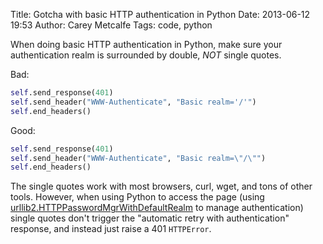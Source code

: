 Title: Gotcha with basic HTTP authentication in Python
Date: 2013-06-12 19:53
Author: Carey Metcalfe
Tags: code, python

When doing basic HTTP authentication in Python, make sure your
authentication realm is surrounded by double, _NOT_ single quotes.

Bad:
```python
self.send_response(401)
self.send_header("WWW-Authenticate", "Basic realm='/'")
self.end_headers()
```

Good:
```python
self.send_response(401)
self.send_header("WWW-Authenticate", "Basic realm=\"/\"")
self.end_headers()
```

The single quotes work with most browsers, curl, wget, and tons of other
tools. However, when using Python to access the page (using
[urllib2.HTTPPasswordMgrWithDefaultRealm][] to manage authentication)
single quotes don't trigger the "automatic retry with authentication"
response, and instead just raise a 401 `HTTPError`.

  [urllib2.HTTPPasswordMgrWithDefaultRealm]: http://docs.python.org/2/library/urllib2.html#urllib2.HTTPPasswordMgrWithDefaultRealm
